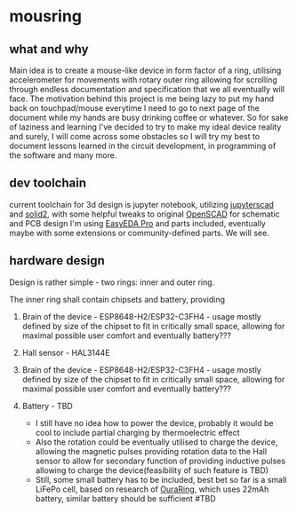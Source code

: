 # mousring

## what and why

Main idea is to create a mouse-like device in form factor of a ring, utilising accelerometer for movements with rotary outer ring allowing for scrolling through endless documentation and specification that we all eventually will face.
The motivation behind this project is me being lazy to put my hand back on touchpad/mouse everytime I need to go to next page of the document while my hands are busy drinking coffee or whatever. 
So for sake of laziness and learning I've decided to try to make my ideal device reality and surely, I will come across some obstacles so I will try my best to document lessons learned in the circuit development, in programming of the software and many more.

## dev toolchain

current toolchain for 3d design is jupyter notebook, utilizing [jupyterscad](https://github.com/jreiberkyle/jupyterscad) and [solid2](https://github.com/jeff-dh/SolidPython), with some helpful tweaks to original [OpenSCAD](https://openscad.org/)
for schematic and PCB design I'm using [EasyEDA Pro](https://pro.easyeda.com/editor) and parts included, eventually maybe with some extensions or community-defined parts. We will see.

## hardware design

Design is rather simple - two rings: inner and outer ring.

The inner ring shall contain chipsets and battery, providing

1. Brain of the device - ESP8648-H2/ESP32-C3FH4 - usage mostly defined by size of the chipset to fit in critically small space, allowing for maximal possible user comfort and eventually battery???

2. Hall sensor - HAL3144E

3. Brain of the device - ESP8648-H2/ESP32-C3FH4 - usage mostly defined by size of the chipset to fit in critically small space, allowing for maximal possible user comfort and eventually battery???

4. Battery - TBD 

    - I still have no idea how to power the device, probably it would be cool to include partial charging by thermoelectric effect
    - Also the rotation could be eventually utilised to charge the device, allowing the magnetic pulses providing rotation data to the Hall sensor to allow for secondary function of providing inductive pulses allowing to charge the device(feasibility of such feature is TBD)
    - Still, some small battery has to be included, best bet so far is a small LiFePo cell, based on research of [OuraRing](https://ouraring.com/), which uses 22mAh battery, similar battery should be sufficient #TBD 

